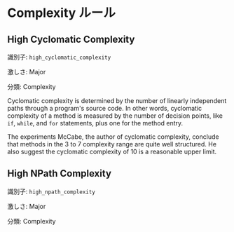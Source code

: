 # Complexity ルール

## High Cyclomatic Complexity

識別子: `high_cyclomatic_complexity`

激しさ: Major

分類: Complexity

Cyclomatic complexity is determined by the number of linearly independent paths through a program's source code. In other words, cyclomatic complexity of a method is measured by the number of decision points, like `if`, `while`, and `for` statements, plus one for the method entry.

The experiments McCabe, the author of cyclomatic complexity, conclude that methods in the 3 to 7 complexity range are quite well structured. He also suggest the cyclomatic complexity of 10 is a reasonable upper limit.



## High NPath Complexity

識別子: `high_npath_complexity`

激しさ: Major

分類: Complexity



